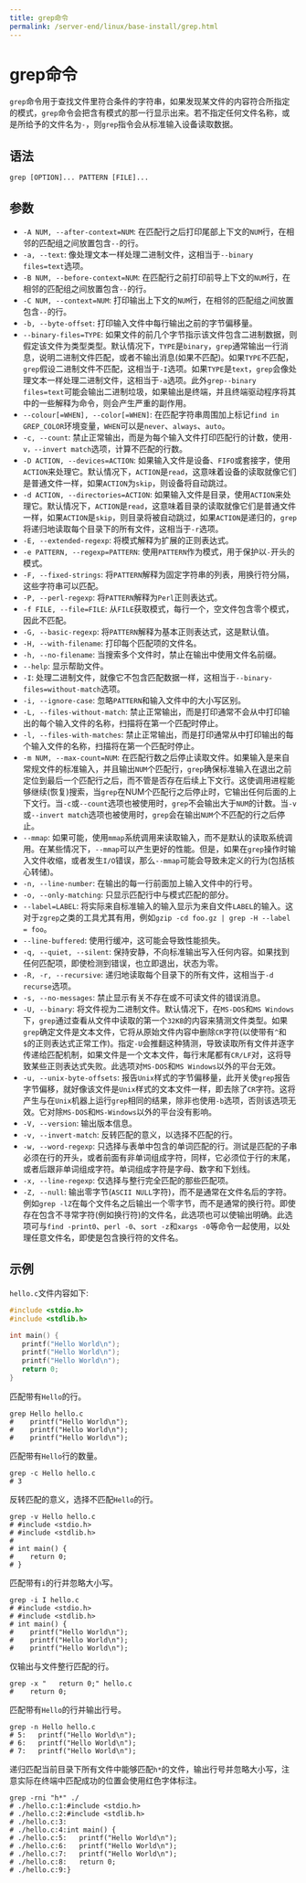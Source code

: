 ```yaml
---
title: grep命令
permalink: /server-end/linux/base-install/grep.html
---
```


# grep命令

 `grep`命令用于查找文件里符合条件的字符串，如果发现某文件的内容符合所指定的模式，`grep`命令会把含有模式的那一行显示出来。若不指定任何文件名称，或是所给予的文件名为`-`，则`grep`指令会从标准输入设备读取数据。

## 语法

```shell
grep [OPTION]... PATTERN [FILE]...
```

## 参数

- `-A NUM, --after-context=NUM`: 在匹配行之后打印尾部上下文的`NUM`行，在相邻的匹配组之间放置包含`--`的行。
- `-a, --text`: 像处理文本一样处理二进制文件，这相当于`--binary files=text`选项。
- `-B NUM, --before-context=NUM`: 在匹配行之前打印前导上下文的`NUM`行，在相邻的匹配组之间放置包含`--`的行。
- `-C NUM, --context=NUM`: 打印输出上下文的`NUM`行，在相邻的匹配组之间放置包含`--`的行。
- `-b, --byte-offset`: 打印输入文件中每行输出之前的字节偏移量。
- `--binary-files=TYPE`: 如果文件的前几个字节指示该文件包含二进制数据，则假定该文件为类型类型。默认情况下，`TYPE`是`binary`，`grep`通常输出一行消息，说明二进制文件匹配，或者不输出消息(如果不匹配)。如果`TYPE`不匹配，`grep`假设二进制文件不匹配，这相当于`-I`选项。如果`TYPE`是`text`，`grep`会像处理文本一样处理二进制文件，这相当于`-a`选项。此外`grep--binary files=text`可能会输出二进制垃圾，如果输出是终端，并且终端驱动程序将其中的一些解释为命令，则会产生严重的副作用。
- `--colour[=WHEN], --color[=WHEN]`: 在匹配字符串周围加上标记`find in GREP_COLOR`环境变量，`WHEN`可以是`never`、`always`、`auto`。
- `-c, --count`: 禁止正常输出，而是为每个输入文件打印匹配行的计数，使用`-v，--invert match`选项，计算不匹配的行数。
- `-D ACTION, --devices=ACTION`: 如果输入文件是设备、`FIFO`或套接字，使用`ACTION`来处理它。默认情况下，`ACTION`是`read`，这意味着设备的读取就像它们是普通文件一样，如果`ACTION`为`skip`，则设备将自动跳过。
- `-d ACTION, --directories=ACTION`: 如果输入文件是目录，使用`ACTION`来处理它。默认情况下，`ACTION`是`read`，这意味着目录的读取就像它们是普通文件一样，如果`ACTION`是`skip`，则目录将被自动跳过，如果`ACTION`是递归的，`grep`将递归地读取每个目录下的所有文件，这相当于`-r`选项。
- `-E, --extended-regexp`: 将模式解释为扩展的正则表达式。
- `-e PATTERN, --regexp=PATTERN`: 使用`PATTERN`作为模式，用于保护以`-`开头的模式。
- `-F, --fixed-strings`: 将`PATTERN`解释为固定字符串的列表，用换行符分隔，这些字符串可以匹配。
- `-P, --perl-regexp`: 将`PATTERN`解释为`Perl`正则表达式。
- `-f FILE, --file=FILE`: 从`FILE`获取模式，每行一个，空文件包含零个模式，因此不匹配。
- `-G, --basic-regexp`: 将`PATTERN`解释为基本正则表达式，这是默认值。
- `-H, --with-filename`: 打印每个匹配项的文件名。
- `-h, --no-filename`: 当搜索多个文件时，禁止在输出中使用文件名前缀。
- `--help`: 显示帮助文件。
- `-I`: 处理二进制文件，就像它不包含匹配数据一样，这相当于`--binary-files=without-match`选项。
- `-i, --ignore-case`: 忽略`PATTERN`和输入文件中的大小写区别。
- `-L, --files-without-match`: 禁止正常输出，而是打印通常不会从中打印输出的每个输入文件的名称，扫描将在第一个匹配时停止。
- `-l, --files-with-matches`: 禁止正常输出，而是打印通常从中打印输出的每个输入文件的名称，扫描将在第一个匹配时停止。
- `-m NUM, --max-count=NUM`: 在匹配行数之后停止读取文件。如果输入是来自常规文件的标准输入，并且输出`NUM`个匹配行，`grep`确保标准输入在退出之前定位到最后一个匹配行之后，而不管是否存在后续上下文行。这使调用进程能够继续(恢复)搜索，当`grep`在NUM个匹配行之后停止时，它输出任何后面的上下文行。当`-c`或`--count`选项也被使用时，`grep`不会输出大于`NUM`的计数。当`-v`或`--invert match`选项也被使用时，`grep`会在输出`NUM`个不匹配的行之后停止。
- `--mmap`: 如果可能，使用`mmap`系统调用来读取输入，而不是默认的读取系统调用。在某些情况下，`--mmap`可以产生更好的性能。但是，如果在`grep`操作时输入文件收缩，或者发生`I/O`错误，那么`--mmap`可能会导致未定义的行为(包括核心转储)。
- `-n, --line-number`: 在输出的每一行前面加上输入文件中的行号。
- `-o, --only-matching`: 只显示匹配行中与模式匹配的部分。
- `--label=LABEL`: 将实际来自标准输入的输入显示为来自文件`LABEL`的输入。这对于`zgrep`之类的工具尤其有用，例如`gzip -cd foo.gz | grep -H --label = foo`。
- `--line-buffered`: 使用行缓冲，这可能会导致性能损失。
- `-q, --quiet, --silent`: 保持安静，不向标准输出写入任何内容。如果找到任何匹配项，即使检测到错误，也立即退出，状态为零。
- `-R, -r, --recursive`: 递归地读取每个目录下的所有文件，这相当于`-d recurse`选项。
- `-s, --no-messages`: 禁止显示有关不存在或不可读文件的错误消息。
- `-U, --binary`: 将文件视为二进制文件。默认情况下，在`MS-DOS`和`MS Windows`下，`grep`通过查看从文件中读取的第一个`32KB`的内容来猜测文件类型。如果`grep`确定文件是文本文件，它将从原始文件内容中删除`CR`字符(以使带有`^`和`$`的正则表达式正常工作)。指定`-U`会推翻这种猜测，导致读取所有文件并逐字传递给匹配机制，如果文件是一个文本文件，每行末尾都有`CR/LF`对，这将导致某些正则表达式失败。此选项对`MS-DOS`和`MS Windows`以外的平台无效。
- `-u, --unix-byte-offsets`: 报告`Unix`样式的字节偏移量，此开关使`grep`报告字节偏移，就好像该文件是`Unix`样式的文本文件一样，即去除了`CR`字符。这将产生与在`Unix`机器上运行`grep`相同的结果，除非也使用`-b`选项，否则该选项无效。它对除`MS-DOS`和`MS-Windows`以外的平台没有影响。
- `-V, --version`: 输出版本信息。
- `-v, --invert-match`: 反转匹配的意义，以选择不匹配的行。
- `-w, --word-regexp`: 只选择与表单中包含的单词匹配的行。测试是匹配的子串必须在行的开头，或者前面有非单词组成字符，同样，它必须位于行的末尾，或者后跟非单词组成字符。单词组成字符是字母、数字和下划线。
- `-x, --line-regexp`: 仅选择与整行完全匹配的那些匹配项。
- `-Z, --null`: 输出零字节(`ASCII NULL`字符)，而不是通常在文件名后的字符。例如`grep -lZ`在每个文件名之后输出一个零字节，而不是通常的换行符。即使存在包含不寻常字符(例如换行符)的文件名，此选项也可以使输出明确。此选项可与`find -print0`、`perl -0`、`sort -z`和`xargs -0`等命令一起使用，以处理任意文件名，即使是包含换行符的文件名。

## 示例

`hello.c`文件内容如下:

```c
#include <stdio.h>
#include <stdlib.h>

int main() {
   printf("Hello World\n");
   printf("Hello World\n");
   printf("Hello World\n");
   return 0;
}
```

匹配带有`Hello`的行。

```shell
grep Hello hello.c
#    printf("Hello World\n");
#    printf("Hello World\n");
#    printf("Hello World\n");
```

匹配带有`Hello`行的数量。

```shell
grep -c Hello hello.c
# 3
```

反转匹配的意义，选择不匹配`Hello`的行。

```shell
grep -v Hello hello.c
# #include <stdio.h>
# #include <stdlib.h>
#
# int main() {
#    return 0;
# }
```

匹配带有`i`的行并忽略大小写。

```shell
grep -i I hello.c
# #include <stdio.h>
# #include <stdlib.h>
# int main() {
#    printf("Hello World\n");
#    printf("Hello World\n");
#    printf("Hello World\n");
```

仅输出与文件整行匹配的行。

```shell
grep -x "   return 0;" hello.c
#    return 0;
```

匹配带有`Hello`的行并输出行号。

```shell
grep -n Hello hello.c
# 5:   printf("Hello World\n");
# 6:   printf("Hello World\n");
# 7:   printf("Hello World\n");
```

递归匹配当前目录下所有文件中能够匹配`h*`的文件，输出行号并忽略大小写，注意实际在终端中匹配成功的位置会使用红色字体标注。

```shell
grep -rni "h*" ./
# ./hello.c:1:#include <stdio.h>
# ./hello.c:2:#include <stdlib.h>
# ./hello.c:3:
# ./hello.c:4:int main() {
# ./hello.c:5:   printf("Hello World\n");
# ./hello.c:6:   printf("Hello World\n");
# ./hello.c:7:   printf("Hello World\n");
# ./hello.c:8:   return 0;
# ./hello.c:9:}
```
